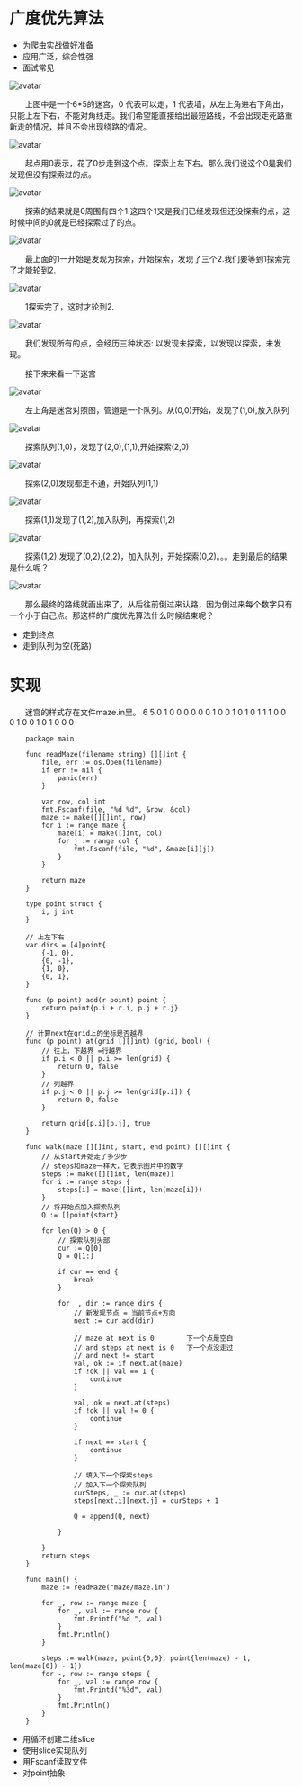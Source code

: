 
# 广度优先算法
- 为爬虫实战做好准备
- 应用广泛，综合性强
- 面试常见

![avatar](https://cdn.jsdelivr.net/gh/facedamon/MarkDownPhotos@master/golang/migong.png)

&emsp;&emsp;上图中是一个6*5的迷宫，0 代表可以走，1 代表墙，从左上角进右下角出，只能上左下右，不能对角线走。我们希望能直接给出最短路线，不会出现走死路重新走的情况，并且不会出现绕路的情况。

![avatar](https://cdn.jsdelivr.net/gh/facedamon/MarkDownPhotos@master/golang/zero.png)

&emsp;&emsp;起点用0表示，花了0步走到这个点。探索上左下右。那么我们说这个0是我们发现但没有探索过的点。

![avatar](https://cdn.jsdelivr.net/gh/facedamon/MarkDownPhotos@master/golang/one.png)

&emsp;&emsp;探索的结果就是0周围有四个1.这四个1又是我们已经发现但还没探索的点，这时候中间的0就是已经探索过了的点。

![avatar](https://cdn.jsdelivr.net/gh/facedamon/MarkDownPhotos@master/golang/top.png)

&emsp;&emsp;最上面的1一开始是发现为探索，开始探索，发现了三个2.我们要等到1探索完了才能轮到2.

![avatar](https://cdn.jsdelivr.net/gh/facedamon/MarkDownPhotos@master/golang/two.png)

&emsp;&emsp;1探索完了，这时才轮到2.

![avatar](https://cdn.jsdelivr.net/gh/facedamon/MarkDownPhotos@master/golang/three.png)

&emsp;&emsp;我们发现所有的点，会经历三种状态: 以发现未探索，以发现以探索，未发现。

&emsp;&emsp;接下来来看一下迷宫

![avatar](https://cdn.jsdelivr.net/gh/facedamon/MarkDownPhotos@master/golang/first.png)

&emsp;&emsp;左上角是迷宫对照图，管道是一个队列。从(0,0)开始，发现了(1,0),放入队列

![avatar](https://cdn.jsdelivr.net/gh/facedamon/MarkDownPhotos@master/golang/second.png)

&emsp;&emsp;探索队列(1,0)，发现了(2,0),(1,1),开始探索(2,0)

![avatar](https://cdn.jsdelivr.net/gh/facedamon/MarkDownPhotos@master/golang/second_1.png)

&emsp;&emsp;探索(2,0)发现都走不通，开始队列(1,1)

![avatar](https://cdn.jsdelivr.net/gh/facedamon/MarkDownPhotos@master/golang/third.png)

&emsp;&emsp;探索(1,1)发现了(1,2),加入队列，再探索(1,2)

![avatar](https://cdn.jsdelivr.net/gh/facedamon/MarkDownPhotos@master/golang/fourth.png)

&emsp;&emsp;探索(1,2),发现了(0,2),(2,2)，加入队列，开始探索(0,2)。。。走到最后的结果是什么呢？

![avatar](https://cdn.jsdelivr.net/gh/facedamon/MarkDownPhotos@master/golang/finally.png)

&emsp;&emsp;那么最终的路线就画出来了，从后往前倒过来认路，因为倒过来每个数字只有一个小于自己点。那这样的广度优先算法什么时候结束呢？
- 走到终点
- 走到队列为空(死路)

# 实现
&emsp;&emsp;迷宫的样式存在文件maze.in里。
		6 5
		0 1 0 0 0
		0 0 0 1 0
		0 1 0 1 0
		1 1 1 0 0
		0 1 0 0 1
		0 1 0 0 0

		package main
		
		func readMaze(filename string) [][]int {
		    file, err := os.Open(filename)
		    if err != nil {
		        panic(err)
		    }
		
		    var row, col int
		    fmt.Fscanf(file, "%d %d", &row, &col)
		    maze := make([][]int, row)
		    for i := range maze {
		        maze[i] = make([]int, col)
		        for j := range col {
		            fmt.Fscanf(file, "%d", &maze[i][j])
		        }
		    }
		
		    return maze
		}
		
		type point struct {
		    i, j int
		}
		
		// 上左下右
		var dirs = [4]point{
		    {-1, 0},
		    {0, -1},
		    {1, 0},
		    {0, 1},
		}
		
		func (p point) add(r point) point {
		    return point{p.i + r.i, p.j + r.j}
		}
		
		// 计算next在grid上的坐标是否越界
		func (p point) at(grid [][]int) (grid, bool) {
		    // 往上，下越界 =行越界
		    if p.i < 0 || p.i >= len(grid) {
		        return 0, false
		    }
		    // 列越界
		    if p.j < 0 || p.j >= len(grid[p.i]) {
		        return 0, false
		    }
		
		    return grid[p.i][p.j], true
		}
		
		func walk(maze [][]int, start, end point) [][]int {
		    // 从start开始走了多少步
		    // steps和maze一样大，它表示图片中的数字
		    steps := make([][]int, len(maze))
		    for i := range steps {
		        steps[i] = make([]int, len(maze[i]))
		    }
		    // 将开始点加入探索队列
		    Q := []point{start}
		
		    for len(Q) > 0 {
		        // 探索队列头部
		        cur := Q[0]
		        Q = Q[1:]
		
		        if cur == end {
		            break
		        }
		
		        for _, dir := range dirs {
		            // 新发现节点 = 当前节点+方向
		            next := cur.add(dir)
		            
		            // maze at next is 0        下一个点是空白
		            // and steps at next is 0   下一个点没走过
		            // and next != start
		            val, ok := if next.at(maze)
		            if !ok || val == 1 {
		                continue
		            }
		
		            val, ok = next.at(steps) 
		            if !ok || val != 0 {
		                continue
		            }
		            
		            if next == start {
		                continue
		            }
		
		            // 填入下一个探索steps
		            // 加入下一个探索队列
		            curSteps, _ := cur.at(steps)
		            steps[next.i][next.j] = curSteps + 1
		
		            Q = append(Q, next)
		
		        }
		
		    }
		    return steps
		}
		
		func main() {
		    maze := readMaze("maze/maze.in")
		
		    for _, row := range maze {
		        for _, val := range row {
		            fmt.Printf("%d ", val)
		        }
		        fmt.Println()
		    }
		
		    steps := walk(maze, point{0,0}, point{len(maze) - 1, len(maze[0]) - 1})
		    for -, row := range steps {
		        for _, val := range row {
		            fmt.Printd("%3d", val)
		        }
		        fmt.Println()
		    }
		}
- 用循环创建二维slice
- 使用slice实现队列
- 用Fscanf读取文件
- 对point抽象
